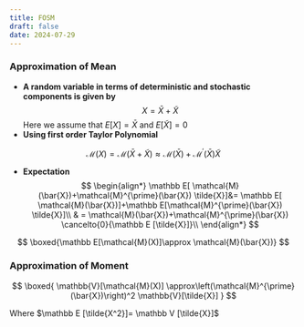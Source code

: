 ```yaml
---
title: FOSM
draft: false
date: 2024-07-29
---
```


### Approximation of Mean  
- **A random variable in terms of deterministic and stochastic components is given by** 
$$
X=\bar X+\tilde X
$$
	Here we assume that $E[X]=\bar X$ and $E[\tilde X]=0$
- **Using first order Taylor Polynomial**

$$
\mathcal{M}(X)=\mathcal{M}(\bar{X}+\tilde{X}) \approx \mathcal{M}(\bar{X})+\mathcal{M}^{\prime}(\bar{X}) \tilde{X}
$$

- **Expectation** 
$$
\begin{align*} 
\mathbb E[ \mathcal{M}(\bar{X})+\mathcal{M}^{\prime}(\bar{X}) \tilde{X}]&= \mathbb E[ \mathcal{M}(\bar{X})]+\mathbb E[\mathcal{M}^{\prime}(\bar{X}) \tilde{X}]\\
& = \mathcal{M}(\bar{X})+\mathcal{M}^{\prime}(\bar{X}) \cancelto{0}{\mathbb E [\tilde{X}]}\\
\end{align*}
$$


$$
\boxed{\mathbb E[\mathcal{M}(X)]\approx \mathcal{M}(\bar{X})}
$$

### Approximation of Moment

$$
\boxed{
\mathbb{V}[\mathcal{M}(X)] \approx\left(\mathcal{M}^{\prime}(\bar{X})\right)^2 \mathbb{V}[\tilde{X}]
}
$$

Where $\mathbb E [\tilde{X^2}]= \mathbb V [\tilde{X}]$
